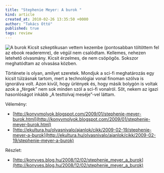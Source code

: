 ```yaml
---
title: "Stephenie Meyer: A burok "
kind: article
created_at: 2010-02-26 13:35:50 +0000
author: "Takács Ottó"
published: true
tags: review
---
```

![A burok](/sites/default/files/covers_1100.jpg)
Kicsit szkeptikusan vettem kezembe (pontosabban töltöttem fel az ebook readeremre), de végül nem csalódtam. Kellemes, nehezen letehető olvasmány. Kicsit érzelmes, de nem csöpögős. Sokszor meghatódtam az olvasása közben.

Története is olyan, amilyet szeretek. Mondjuk a sci-fi meghatározás egy kicsit túlzásnak tartom, mert a technológiai vonal finoman szólva is ignorálva volt. Azon kivűl, hogy ürlények és, hogy másik bolygón is voltak azok a „férgek” nem sok minden szól a sci-fi vonalról. Sőt, nekem az igazi hasonlóságot inkább  „A testtolvaj meséje”-vel láttam.


Vélemény:

* [http://konyvmolyok.blogspot.com/2009/01/stephenie-meyer-burok.html](http://konyvmolyok.blogspot.com/2009/01/stephenie-meyer-burok.html)
* [http://ekultura.hu/olvasnivalo/ajanlok/cikk/2009-02-19/stephenie-meyer-a-burok](http://ekultura.hu/olvasnivalo/ajanlok/cikk/2009-02-19/stephenie-meyer-a-burok)

Részlet:

* [http://konyves.blog.hu/2008/12/02/stephenie_meyer_a_burok](http://konyves.blog.hu/2008/12/02/stephenie_meyer_a_burok)

<div class='old-comments'></div>